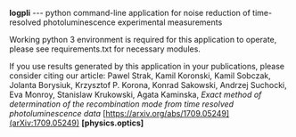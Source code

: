**logpli** --- python command-line application for noise reduction of time-resolved photoluminescence experimental measurements

Working python 3 environment is required for this application to operate, please see requirements.txt for necessary modules.

If you use results generated by this application in your publications, please consider citing our article:
Pawel Strak, Kamil Koronski, Kamil Sobczak, Jolanta Borysiuk, Krzysztof P. Korona, Konrad Sakowski, Andrzej Suchocki, Eva Monroy, Stanislaw Krukowski, Agata Kaminska, *Exact method of determination of the recombination mode from time resolved photoluminescence data* [https://arxiv.org/abs/1709.05249](arXiv:1709.05249) **[physics.optics]**

